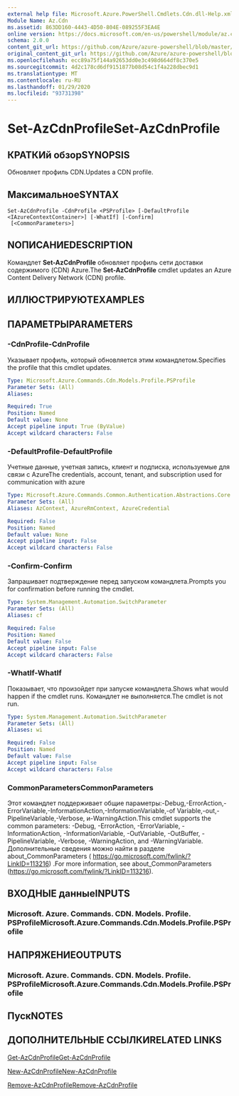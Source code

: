 ```yaml
---
external help file: Microsoft.Azure.PowerShell.Cmdlets.Cdn.dll-Help.xml
Module Name: Az.Cdn
ms.assetid: 863DD160-4443-4D50-804E-089255F3EA4E
online version: https://docs.microsoft.com/en-us/powershell/module/az.cdn/set-azcdnprofile
schema: 2.0.0
content_git_url: https://github.com/Azure/azure-powershell/blob/master/src/Cdn/Cdn/help/Set-AzCdnProfile.md
original_content_git_url: https://github.com/Azure/azure-powershell/blob/master/src/Cdn/Cdn/help/Set-AzCdnProfile.md
ms.openlocfilehash: ecc89a75f144a92653dd0e3c498d664df8c370e5
ms.sourcegitcommit: 4d2c178cd6df9151877b08d54c1f4a228dbec9d1
ms.translationtype: MT
ms.contentlocale: ru-RU
ms.lasthandoff: 01/29/2020
ms.locfileid: "93731398"
---
```

# <span data-ttu-id="7a7dc-101">Set-AzCdnProfile</span><span class="sxs-lookup"><span data-stu-id="7a7dc-101">Set-AzCdnProfile</span></span>

## <span data-ttu-id="7a7dc-102">КРАТКИй обзор</span><span class="sxs-lookup"><span data-stu-id="7a7dc-102">SYNOPSIS</span></span>
<span data-ttu-id="7a7dc-103">Обновляет профиль CDN.</span><span class="sxs-lookup"><span data-stu-id="7a7dc-103">Updates a CDN profile.</span></span>

## <span data-ttu-id="7a7dc-104">Максимальное</span><span class="sxs-lookup"><span data-stu-id="7a7dc-104">SYNTAX</span></span>

```
Set-AzCdnProfile -CdnProfile <PSProfile> [-DefaultProfile <IAzureContextContainer>] [-WhatIf] [-Confirm]
 [<CommonParameters>]
```

## <span data-ttu-id="7a7dc-105">NОПИСАНИЕ</span><span class="sxs-lookup"><span data-stu-id="7a7dc-105">DESCRIPTION</span></span>
<span data-ttu-id="7a7dc-106">Командлет **Set-AzCdnProfile** обновляет профиль сети доставки содержимого (CDN) Azure.</span><span class="sxs-lookup"><span data-stu-id="7a7dc-106">The **Set-AzCdnProfile** cmdlet updates an Azure Content Delivery Network (CDN) profile.</span></span>

## <span data-ttu-id="7a7dc-107">ИЛЛЮСТРИРУЮТ</span><span class="sxs-lookup"><span data-stu-id="7a7dc-107">EXAMPLES</span></span>

## <span data-ttu-id="7a7dc-108">ПАРАМЕТРЫ</span><span class="sxs-lookup"><span data-stu-id="7a7dc-108">PARAMETERS</span></span>

### <span data-ttu-id="7a7dc-109">-CdnProfile</span><span class="sxs-lookup"><span data-stu-id="7a7dc-109">-CdnProfile</span></span>
<span data-ttu-id="7a7dc-110">Указывает профиль, который обновляется этим командлетом.</span><span class="sxs-lookup"><span data-stu-id="7a7dc-110">Specifies the profile that this cmdlet updates.</span></span>

```yaml
Type: Microsoft.Azure.Commands.Cdn.Models.Profile.PSProfile
Parameter Sets: (All)
Aliases:

Required: True
Position: Named
Default value: None
Accept pipeline input: True (ByValue)
Accept wildcard characters: False
```

### <span data-ttu-id="7a7dc-111">-DefaultProfile</span><span class="sxs-lookup"><span data-stu-id="7a7dc-111">-DefaultProfile</span></span>
<span data-ttu-id="7a7dc-112">Учетные данные, учетная запись, клиент и подписка, используемые для связи с Azure</span><span class="sxs-lookup"><span data-stu-id="7a7dc-112">The credentials, account, tenant, and subscription used for communication with azure</span></span>

```yaml
Type: Microsoft.Azure.Commands.Common.Authentication.Abstractions.Core.IAzureContextContainer
Parameter Sets: (All)
Aliases: AzContext, AzureRmContext, AzureCredential

Required: False
Position: Named
Default value: None
Accept pipeline input: False
Accept wildcard characters: False
```

### <span data-ttu-id="7a7dc-113">-Confirm</span><span class="sxs-lookup"><span data-stu-id="7a7dc-113">-Confirm</span></span>
<span data-ttu-id="7a7dc-114">Запрашивает подтверждение перед запуском командлета.</span><span class="sxs-lookup"><span data-stu-id="7a7dc-114">Prompts you for confirmation before running the cmdlet.</span></span>

```yaml
Type: System.Management.Automation.SwitchParameter
Parameter Sets: (All)
Aliases: cf

Required: False
Position: Named
Default value: False
Accept pipeline input: False
Accept wildcard characters: False
```

### <span data-ttu-id="7a7dc-115">-WhatIf</span><span class="sxs-lookup"><span data-stu-id="7a7dc-115">-WhatIf</span></span>
<span data-ttu-id="7a7dc-116">Показывает, что произойдет при запуске командлета.</span><span class="sxs-lookup"><span data-stu-id="7a7dc-116">Shows what would happen if the cmdlet runs.</span></span>
<span data-ttu-id="7a7dc-117">Командлет не выполняется.</span><span class="sxs-lookup"><span data-stu-id="7a7dc-117">The cmdlet is not run.</span></span>

```yaml
Type: System.Management.Automation.SwitchParameter
Parameter Sets: (All)
Aliases: wi

Required: False
Position: Named
Default value: False
Accept pipeline input: False
Accept wildcard characters: False
```

### <span data-ttu-id="7a7dc-118">CommonParameters</span><span class="sxs-lookup"><span data-stu-id="7a7dc-118">CommonParameters</span></span>
<span data-ttu-id="7a7dc-119">Этот командлет поддерживает общие параметры:-Debug,-ErrorAction,-ErrorVariable,-InformationAction,-InformationVariable,-of Variable,-out,-PipelineVariable,-Verbose, и-WarningAction.</span><span class="sxs-lookup"><span data-stu-id="7a7dc-119">This cmdlet supports the common parameters: -Debug, -ErrorAction, -ErrorVariable, -InformationAction, -InformationVariable, -OutVariable, -OutBuffer, -PipelineVariable, -Verbose, -WarningAction, and -WarningVariable.</span></span> <span data-ttu-id="7a7dc-120">Дополнительные сведения можно найти в разделе about_CommonParameters ( https://go.microsoft.com/fwlink/?LinkID=113216) .</span><span class="sxs-lookup"><span data-stu-id="7a7dc-120">For more information, see about_CommonParameters (https://go.microsoft.com/fwlink/?LinkID=113216).</span></span>

## <span data-ttu-id="7a7dc-121">ВХОДНЫЕ данные</span><span class="sxs-lookup"><span data-stu-id="7a7dc-121">INPUTS</span></span>

### <span data-ttu-id="7a7dc-122">Microsoft. Azure. Commands. CDN. Models. Profile. PSProfile</span><span class="sxs-lookup"><span data-stu-id="7a7dc-122">Microsoft.Azure.Commands.Cdn.Models.Profile.PSProfile</span></span>

## <span data-ttu-id="7a7dc-123">НАПРЯЖЕНИЕ</span><span class="sxs-lookup"><span data-stu-id="7a7dc-123">OUTPUTS</span></span>

### <span data-ttu-id="7a7dc-124">Microsoft. Azure. Commands. CDN. Models. Profile. PSProfile</span><span class="sxs-lookup"><span data-stu-id="7a7dc-124">Microsoft.Azure.Commands.Cdn.Models.Profile.PSProfile</span></span>

## <span data-ttu-id="7a7dc-125">Пуск</span><span class="sxs-lookup"><span data-stu-id="7a7dc-125">NOTES</span></span>

## <span data-ttu-id="7a7dc-126">ДОПОЛНИТЕЛЬНЫЕ ССЫЛКИ</span><span class="sxs-lookup"><span data-stu-id="7a7dc-126">RELATED LINKS</span></span>

[<span data-ttu-id="7a7dc-127">Get-AzCdnProfile</span><span class="sxs-lookup"><span data-stu-id="7a7dc-127">Get-AzCdnProfile</span></span>](./Get-AzCdnProfile.md)

[<span data-ttu-id="7a7dc-128">New-AzCdnProfile</span><span class="sxs-lookup"><span data-stu-id="7a7dc-128">New-AzCdnProfile</span></span>](./New-AzCdnProfile.md)

[<span data-ttu-id="7a7dc-129">Remove-AzCdnProfile</span><span class="sxs-lookup"><span data-stu-id="7a7dc-129">Remove-AzCdnProfile</span></span>](./Remove-AzCdnProfile.md)


